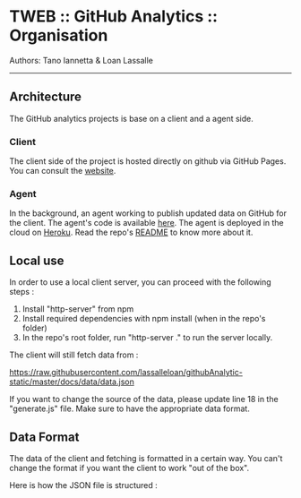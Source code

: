 # TWEB :: GitHub Analytics :: Organisation
Authors: Tano Iannetta & Loan Lassalle
***

## Architecture
The GitHub analytics projects is base on a client and a agent side.

### Client
The client side of the project is hosted directly on github via GitHub Pages. You can consult the [website](https://lassalleloan.github.io/githubAnalytic-static/ "GitHub Analytics Static").

### Agent
In the background, an agent working to publish updated data on GitHub for the client. The agent's code is available [here](https://github.com/galahad1/githubAnalytic-agent "GitHub Analytics Agent").
The agent is deployed in the cloud on [Heroku](https://www.heroku.com/ "Heroku Website"). Read the repo's [README](https://github.com/heroku/heroku-repo "Heroku Repo") to know more about it.

## Local use

In order to use a local client server, you can proceed with the following steps :

1) Install "http-server" from npm
2) Install required dependencies with npm install (when in the repo's folder)
3) In the repo's root folder, run "http-server ." to run the server locally.

The client will still fetch data from :

https://raw.githubusercontent.com/lassalleloan/githubAnalytic-static/master/docs/data/data.json

If you want to change the source of the data, please update line 18 in the "generate.js" file. Make sure to have the appropriate data format.

## Data Format

The data of the client and fetching is formatted in a certain way. You can't change the format if you want the client to work "out of the box".

Here is how the JSON file is structured :